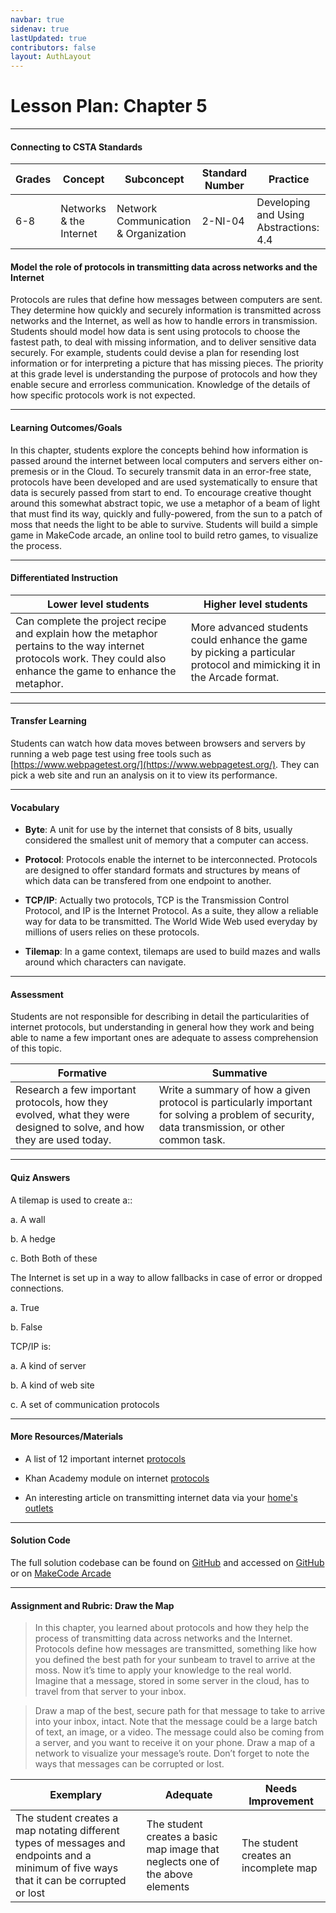 ```yaml
---
navbar: true
sidenav: true
lastUpdated: true
contributors: false
layout: AuthLayout
---
```


# Lesson Plan: Chapter 5
---
#### Connecting to CSTA Standards

Grades | Concept | Subconcept | Standard Number | Practice
---|---|---|---|---
6-8 | Networks & the Internet | Network Communication & Organization | 2-NI-04 | Developing and Using Abstractions: 4.4 |

#### Model the role of protocols in transmitting data across networks and the Internet

Protocols are rules that define how messages between computers are sent. They determine how quickly and securely information is transmitted across networks and the Internet, as well as how to handle errors in transmission. Students should model how data is sent using protocols to choose the fastest path, to deal with missing information, and to deliver sensitive data securely. For example, students could devise a plan for resending lost information or for interpreting a picture that has missing pieces. The priority at this grade level is understanding the purpose of protocols and how they enable secure and errorless communication. Knowledge of the details of how specific protocols work is not expected.

---

#### Learning Outcomes/Goals

In this chapter, students explore the concepts behind how information is passed around the internet between local computers and servers either on-premesis or in the Cloud. To securely transmit data in an error-free state, protocols have been developed and are used systematically to ensure that data is securely passed from start to end. To encourage creative thought around this somewhat abstract topic, we use a metaphor of a beam of light that must find its way, quickly and fully-powered, from the sun to a patch of moss that needs the light to be able to survive. Students will build a simple game in MakeCode arcade, an online tool to build retro games, to visualize the process.

---

#### Differentiated Instruction

Lower level students | Higher level students
---|---
Can complete the project recipe and explain how the metaphor pertains to the way internet protocols work. They could also enhance the game to enhance the metaphor. | More advanced students could enhance the game by picking a particular protocol and mimicking it in the Arcade format.

---

#### Transfer Learning

Students can watch how data moves between browsers and servers by running a web page test using free tools such as [https://www.webpagetest.org/](https://www.webpagetest.org/). They can pick a web site and run an analysis on it to view its performance. 

---

#### Vocabulary

- **Byte**: A unit for use by the internet that consists of 8 bits, usually considered the smallest unit of memory that a computer can access.

- **Protocol**: Protocols enable the internet to be interconnected. Protocols are designed to offer standard formats and structures by means of which data can be transfered from one endpoint to another.

- **TCP/IP**: Actually two protocols, TCP is the Transmission Control Protocol, and IP is the Internet Protocol. As a suite, they allow a reliable way for data to be transmitted. The World Wide Web used everyday by millions of users relies on these protocols.

- **Tilemap**: In a game context, tilemaps are used to build mazes and walls around which characters can navigate.

---

#### Assessment

Students are not responsible for describing in detail the particularities of internet protocols, but understanding in general how they work and being able to name a few important ones are adequate to assess comprehension of this topic.

Formative | Summative
---|---
Research a few important protocols, how they evolved, what they were designed to solve, and how they are used today. | Write a summary of how a given protocol is particularly important for solving a problem of security, data transmission, or other common task.

---

#### Quiz Answers

A tilemap is used to create a::  

a. A wall  

b. A hedge  

c. <span class="highlight">Both Both of these</span> 

The Internet is set up in a way to allow fallbacks in case of error or dropped connections. 

a. <span class="highlight">True</span>

b. False 

TCP/IP is:  

a. A kind of server  

b. A kind of web site 

c. <span class="highlight">A set of communication protocols</span>

---

#### More Resources/Materials

- A list of 12 important internet [protocols](https://tyonote.com/internet_protocols_types/)

- Khan Academy module on internet [protocols](https://www.khanacademy.org/computing/computers-and-internet/xcae6f4a7ff015e7d:the-internet/xcae6f4a7ff015e7d:the-internet-protocol-suite/a/the-internet-protocols)

- An interesting article on transmitting internet data via your [home's outlets](https://www.popularmechanics.com/home/interior-projects/how-to/a14101/how-to-transmit-internet-power-outlets/)

---

#### Solution Code

The full solution codebase can be found on [GitHub](https://github.com/CS4Kids/CS4Kids-Glowing-Moss) and accessed on [GitHub](https://cs4kids.github.io/CS4Kids-Glowing-Moss/) or on [MakeCode Arcade](https://makecode.com/_LCri8PVcvLy8)

---

#### Assignment and Rubric: Draw the Map

> In this chapter, you learned about protocols and how they help the process of transmitting data across networks and the Internet. Protocols define how messages are transmitted, something like how you defined the best path for your sunbeam to travel to arrive at the moss. Now it’s time to apply your knowledge to the real world. Imagine that a message, stored in some server in the cloud, has to travel from that server to your inbox. 

> Draw a map of the best, secure path for that message to take to arrive into your inbox, intact. Note that the message could be a large batch of text, an image, or a video. The message could also be coming from a server, and you want to receive it on your phone. Draw a map of a network to visualize your message’s route. Don’t forget to note the ways that messages can be corrupted or lost.  

Exemplary | Adequate | Needs Improvement 
---|---|---
The student creates a map notating different types of messages and endpoints and a minimum of five ways that it can be corrupted or lost | The student creates a basic map image that neglects one of the above elements | The student creates an incomplete map


